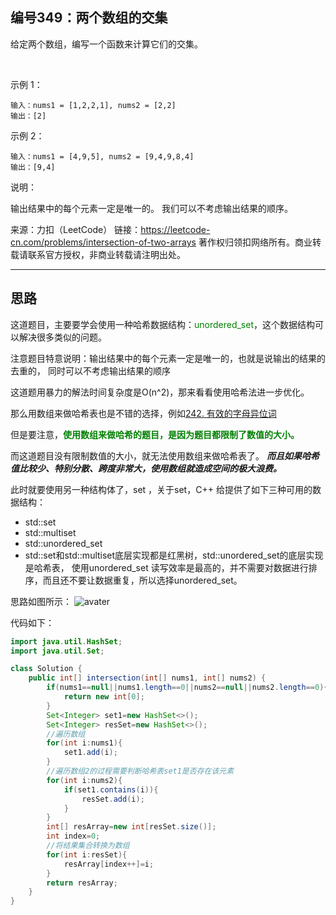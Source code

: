 ## 编号349：两个数组的交集

给定两个数组，编写一个函数来计算它们的交集。

 

示例 1：
```
输入：nums1 = [1,2,2,1], nums2 = [2,2]
输出：[2]
```
示例 2：
```
输入：nums1 = [4,9,5], nums2 = [9,4,9,8,4]
输出：[9,4]
```
说明：

输出结果中的每个元素一定是唯一的。
我们可以不考虑输出结果的顺序。

来源：力扣（LeetCode）
链接：https://leetcode-cn.com/problems/intersection-of-two-arrays
著作权归领扣网络所有。商业转载请联系官方授权，非商业转载请注明出处。

---
## 思路

这道题目，主要要学会使用一种哈希数据结构：<span style="color:green">unordered_set</span>，这个数据结构可以解决很多类似的问题。

注意题目特意说明：输出结果中的每个元素一定是唯一的，也就是说输出的结果的去重的， 同时可以不考虑输出结果的顺序

这道题用暴力的解法时间复杂度是O(n^2)，那来看看使用哈希法进一步优化。

那么用数组来做哈希表也是不错的选择，例如[242. 有效的字母异位词](https://github.com/caixiongjiang/caixiongjiang/blob/main/leetcode_java/leetcode_train/leetcode242.md)

但是要注意，<span style="color:green">**使用数组来做哈希的题目，是因为题目都限制了数值的大小。**</span>

而这道题目没有限制数值的大小，就无法使用数组来做哈希表了。
***而且如果哈希值比较少、特别分散、跨度非常大，使用数组就造成空间的极大浪费。***

此时就要使用另一种结构体了，set ，关于set，C++ 给提供了如下三种可用的数据结构：

* std::set
* std::multiset
* std::unordered_set
* std::set和std::multiset底层实现都是红黑树，std::unordered_set的底层实现是哈希表， 使用unordered_set 读写效率是最高的，并不需要对数据进行排序，而且还不要让数据重复，所以选择unordered_set。

思路如图所示：
![avater](https://camo.githubusercontent.com/e78290f6751749c7afae8055cf0e819a5e50e5c919752b9c111df0ba3aee773a/68747470733a2f2f696d672d626c6f672e6373646e696d672e636e2f323032303038303931383537303431372e706e67)

代码如下：
```java
import java.util.HashSet;
import java.util.Set;

class Solution {
    public int[] intersection(int[] nums1, int[] nums2) {
        if(nums1==null||nums1.length==0||nums2==null||nums2.length==0){
            return new int[0];
        }
        Set<Integer> set1=new HashSet<>();
        Set<Integer> resSet=new HashSet<>();
        //遍历数组
        for(int i:nums1){
            set1.add(i);
        }
        //遍历数组2的过程需要判断哈希表set1是否存在该元素
        for(int i:nums2){
            if(set1.contains(i)){
                resSet.add(i);
            }
        }
        int[] resArray=new int[resSet.size()];
        int index=0;
        //将结果集合转换为数组
        for(int i:resSet){
            resArray[index++]=i;
        }
        return resArray;
    }
}
```

